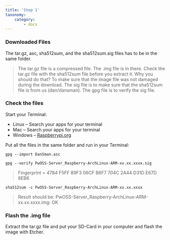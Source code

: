 ```yaml
---
title: 'Step 1'
taxonomy:
    category:
        - docs
---
```


### Downloaded Files

The tar.gz, asc, sha512sum, and the sha512sum.sig files has to be in the same folder.

> The tar.gz file is a compressed file. The .img file is in there.
> Check the tar.gz file with the sha512sum file before you extract it.
> Why you should do that? To make sure that the image file was not damaged during the download. The sig file is to make sure that the sha512sum file is from us (dan/dansman).
> The gpg file is to verify the sig file.


### Check the files

Start your Terminal:
* Linux – Search your apps for your terminal
* Mac – Search your apps for your terminal
* Windows – [Raspberrypi.org](https://www.raspberrypi.org/documentation/remote-access/ssh/windows.md)

Put all the files in the same folder and run in your Terminal:
```
gpg --import DanSman.asc
```
```
gpg --verify PwOSS-Server_Raspberry-ArchLinux-ARM-xx.xx.xxxx.sig
```
> Fingerprint = 4784 F5FF 89F3 06CF B6F7 704C 2A44 D31D E67D 8EB6

```
sha512sum -c PwOSS-Server_Raspberry-ArchLinux-ARM-xx.xx.xxxx
```
> Result should be:
> PwOSS-Server_Raspberry-ArchLinux-ARM-xx.xx.xxxx.img: OK


### Flash the .img file

Extract the tar.gz file and put your SD-Card in your computer and flash the image with Etcher.
